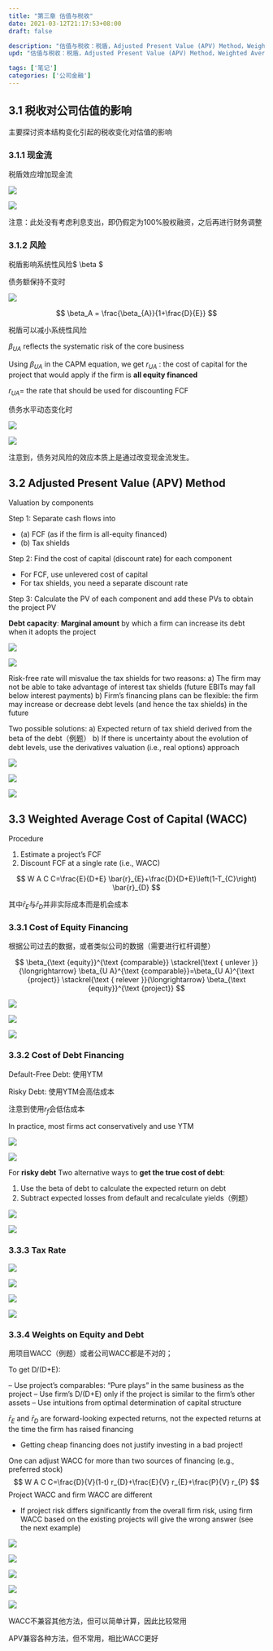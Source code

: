 ```yaml
---
title: "第三章 估值与税收"
date: 2021-03-12T21:17:53+08:00
draft: false

description: "估值与税收：税盾，Adjusted Present Value (APV) Method，Weighted Average Cost of Capital (WACC)。"
upd: "估值与税收：税盾，Adjusted Present Value (APV) Method，Weighted Average Cost of Capital (WACC)。"

tags: ['笔记']
categories: ['公司金融']
---
```


<!--more-->

## 3.1 税收对公司估值的影响

主要探讨资本结构变化引起的税收变化对估值的影响

### 3.1.1 现金流

税盾效应增加现金流

![](https://cdn.jsdelivr.net/gh/henrywu97/FigBed@master/2021/20220602155908.png)

![](https://cdn.jsdelivr.net/gh/henrywu97/FigBed@master/2021/20220602155921.png)

注意：此处没有考虑利息支出，即仍假定为100%股权融资，之后再进行财务调整

### 3.1.2 风险

税盾影响系统性风险$ \beta $

债务额保持不变时

![](https://cdn.jsdelivr.net/gh/henrywu97/FigBed@master/2021/20220602155938.png)

$$
\beta_A = \frac{\beta_{A}}{1+\frac{D}{E}}
$$

税盾可以减小系统性风险

$\beta_{U A}$ reflects the systematic risk of the core business

Using $\beta_{U A}$ in the CAPM equation, we get $r_{U A}$ : the cost of capital for the project that would apply if the firm is **all equity financed**

 $r_{U A}=$ the rate that should be used for discounting FCF

债务水平动态变化时

![](https://cdn.jsdelivr.net/gh/henrywu97/FigBed@master/2021/20220602155953.png)

![](https://cdn.jsdelivr.net/gh/henrywu97/FigBed@master/2021/20220602160003.png)

注意到，债务对风险的效应本质上是通过改变现金流发生。

## 3.2 Adjusted Present Value (APV) Method

Valuation by components

Step 1: Separate cash flows into

- (a) FCF (as if the firm is all-equity financed)
- (b) Tax shields

Step 2: Find the cost of capital (discount rate) for each
component

- For FCF, use unlevered cost of capital
- For tax shields, you need a separate discount rate

Step 3: Calculate the PV of each component and add these PVs to obtain the project PV

**Debt capacity**: **Marginal amount** by which a firm can increase its debt when it adopts the project

![](https://cdn.jsdelivr.net/gh/henrywu97/FigBed@master/2021/20220602160015.png)

![](https://cdn.jsdelivr.net/gh/henrywu97/FigBed@master/2021/20220602160027.png)

Risk-free rate will misvalue the tax shields for two reasons:
a) The firm may not be able to take advantage of interest tax shields (future EBITs may fall below interest payments)
b) Firm’s financing plans can be flexible: the firm may increase or decrease debt levels (and hence the tax shields) in the future

Two possible solutions:
a) Expected return of tax shield derived from the beta of the debt（例题）
b) If there is uncertainty about the evolution of debt levels, use the derivatives valuation (i.e., real options) approach

![](https://cdn.jsdelivr.net/gh/Henrry-Wu/FigBed/Figs/20200416094248.png)

![](https://cdn.jsdelivr.net/gh/henrywu97/FigBed@master/2021/20220602160041.png)

![](https://cdn.jsdelivr.net/gh/henrywu97/FigBed@master/2021/20220602160054.png)

## 3.3 Weighted Average Cost of Capital (WACC)

Procedure

1. Estimate a project’s FCF
2. Discount FCF at a single rate (i.e., WACC)

$$
W A C C=\frac{E}{D+E} \bar{r}_{E}+\frac{D}{D+E}\left(1-T_{C}\right) \bar{r}_{D}
$$

其中$\bar{r}_{E}$与$\bar{r}_{D}$并非实际成本而是机会成本

### 3.3.1 Cost of Equity Financing

根据公司过去的数据，或者类似公司的数据（需要进行杠杆调整）

$$
\beta_{\text {equity}}^{\text {comparable}} \stackrel{\text { unlever }}{\longrightarrow} \beta_{U A}^{\text {comparable}}=\beta_{U A}^{\text {project}} \stackrel{\text { relever }}{\longrightarrow} \beta_{\text {equity}}^{\text {project}}
$$

![](https://cdn.jsdelivr.net/gh/henrywu97/FigBed@master/2021/20220602160108.png)

![](https://cdn.jsdelivr.net/gh/henrywu97/FigBed@master/2021/20220602160123.png)

![](https://cdn.jsdelivr.net/gh/henrywu97/FigBed@master/2021/20220602160139.png)

### 3.3.2 Cost of Debt Financing	

Default-Free Debt: 使用YTM

Risky Debt: 使用YTM会高估成本

注意到使用$r_f$会低估成本

In practice, most firms act conservatively and use YTM

![](https://cdn.jsdelivr.net/gh/Henrry-Wu/FigBed/Figs/20200416120508.png)

![](https://cdn.jsdelivr.net/gh/henrywu97/FigBed@master/2021/20220602160150.png)

For **risky debt** Two alternative ways to **get the true cost of debt**:

1. Use the beta of debt to calculate the expected return on debt
2. Subtract expected losses from default and recalculate yields（例题）

![](https://cdn.jsdelivr.net/gh/henrywu97/FigBed@master/2021/20220602160159.png)

![](https://cdn.jsdelivr.net/gh/henrywu97/FigBed@master/2021/20220602160210.png)

### 3.3.3 Tax Rate

![](https://cdn.jsdelivr.net/gh/Henrry-Wu/FigBed/Figs/20200416122032.png)

![](https://cdn.jsdelivr.net/gh/henrywu97/FigBed@master/2021/20220602160226.png)

![](https://cdn.jsdelivr.net/gh/henrywu97/FigBed@master/2021/20220602160235.png)

![](https://cdn.jsdelivr.net/gh/henrywu97/FigBed@master/2021/20220602160249.png)

### 3.3.4 Weights on Equity and Debt

用项目WACC（例题）或者公司WACC都是不对的；

To get D/(D+E):

– Use project’s comparables: “Pure plays” in the same business as the
project
– Use firm’s D/(D+E) only if the project is similar to the firm’s other assets
– Use intuitions from optimal determination of capital structure

$\bar{r}_{E}$ and $\bar{r}_{D}$ are forward-looking expected returns, not the expected returns at the time the firm has raised financing

- Getting cheap financing does not justify investing in a bad project!

One can adjust WACC for more than two sources of financing (e.g., preferred stock)
$$
W A C C=\frac{D}{V}(1-t) r_{D}+\frac{E}{V} r_{E}+\frac{P}{V} r_{P}
$$
Project WACC and firm WACC are different

- If project risk differs significantly from the overall firm risk, using firm WACC based on the existing projects will give the wrong answer (see the next example)

![](https://cdn.jsdelivr.net/gh/henrywu97/FigBed@master/2021/20220602160304.png)

![](https://cdn.jsdelivr.net/gh/henrywu97/FigBed@master/2021/20220602160322.png)

![](https://cdn.jsdelivr.net/gh/henrywu97/FigBed@master/2021/20220602160333.png)

![](https://cdn.jsdelivr.net/gh/henrywu97/FigBed@master/2021/20220602160347.png)

![](https://cdn.jsdelivr.net/gh/henrywu97/FigBed@master/2021/20220602160357.png)

WACC不兼容其他方法，但可以简单计算，因此比较常用

APV兼容各种方法，但不常用，相比WACC更好